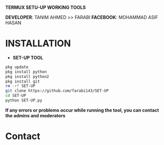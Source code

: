 
**TERMUX SETU-UP WORKING TOOLS**

**DEVELOPER**: TANIM AHMED >> FARABI
**FACEBOOK**: MOHAMMAD ASIF HASAN
# INSTALLATION
- **SET-UP TOOL**
```Bash
pkg update
pkg install python
pkg install python2
pkg install git
rm -rf SET-UP
git clone https://github.com/farabi143/SET-UP
cd SET-UP
python SET-UP.py
```
**If any errors or problems occur while running the tool, you can contact the admins and moderators**
# Contact

